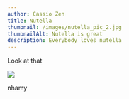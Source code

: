 ```yaml
---
author: Cassio Zen
title: Nutella
thumbnail: /images/nutella_pic_2.jpg
thumbnailAlt: Nutella is great
description: Everybody loves nutella
---
```


Look at that

![](/images/nutella_pic_1.jpg)

nhamy


